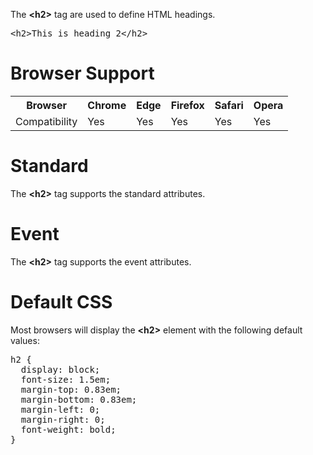 The <b>&lt;h2&gt;</b> tag are used to define HTML headings.
<pre>&lt;h2&gt;This is heading 2&lt;/h2&gt;</pre>
<h1>Browser Support</h1>
<table class="ws-table-all notranslate">
  <tr>
    <th>Browser</th>
    <th>Chrome</th>
    <th>Edge</th>
    <th>Firefox</th>
    <th>Safari</th>
    <th>Opera</th>
  </tr>
  <tr>
    <td>Compatibility</td>
    <td>Yes</td>
    <td>Yes</td>
    <td>Yes</td>
    <td>Yes</td>
    <td>Yes</td>
  </tr>
</table>
<h1>Standard</h1>
The <b>&lt;h2&gt;</b> tag supports the standard attributes.
<h1>Event</h1>
The <b>&lt;h2&gt;</b> tag supports the event attributes.
<h1>Default CSS</h1>
Most browsers will display the <b>&lt;h2&gt;</b> element with the following default values:
<pre>
h2 {
  display: block;
  font-size: 1.5em;
  margin-top: 0.83em;
  margin-bottom: 0.83em;
  margin-left: 0;
  margin-right: 0;
  font-weight: bold;
}
</pre>
